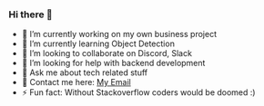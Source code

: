 ### Hi there 👋

- 🔭 I’m currently working on my own business project
- 🌱 I’m currently learning Object Detection
- 👯 I’m looking to collaborate on Discord, Slack
- 🤔 I’m looking for help with backend development
- 💬 Ask me about tech related stuff
- :email: Contact me here: [My Email](mailto:ilyassafkir@gmx.de?subject=[GitHub]%20Source%20Han%20Sans)
- ⚡ Fun fact: Without Stackoverflow coders would be doomed :)
